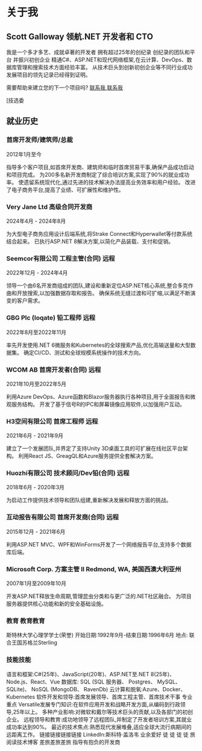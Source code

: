 # 关于我

## Scott Galloway 领航.NET 开发者和 CTO

<!--category-- resume , introduction -->
我是一个多才多艺、成就卓著的开发者 拥有超过25年的创纪录 创纪录的团队和平台 并振兴初创企业
精通C#、ASP.NET和现代网络框架,在云计算、DevOps、数据库管理和搜索技术方面经验丰富。 从技术巨头到创新初创企业等不同行业成功发展项目的领先记录已经得到证明。

需要帮助来建立您的下一个项目吗? [联系我,联系我](mailto:scott.galloway@gmail.com)

[技选委

## 就业历史

### 首席开发师/建筑师/总裁

2012年1月至今

指导多个客户项目,如首席开发商、建筑师和临时首席贸易干事,确保产品成功启动和项目完成。
为200多名新开发商制定了综合培训方案,实现了90%的就业成功率。
使遗留系统现代化,通过先进的技术解决办法提高业务效率和用户经验。
改进了电子商务平台,提高了业绩、可扩展性和维护性。

### Very Jane Ltd 高级合同开发商

2024年4月 - 2024年8月

为大型电子商务应用设计后端系统,将Strake Connect和Hyperwallet等付款系统结合起来。
已执行ASP.NET 8解决方案,以简化产品装载、支付和促销。

### Seemcor有限公司 工程主管(合同) 远程

2022年12月 - 2024年4月

领导一个由6名开发商组成的团队,建设和重新定位ASP.NET核心系统,整合多克作曲和开放搜索,以加强数据存取和报告。
确保系统无缝过渡和可扩缩,以满足不断演变的客户需求。

### GBG Plc (loqate)  铅工程师  远程

2022年8月至2022年11月

率先开发使用.NET 6微服务和Kubernetes的全球搜索产品,优化高输送量和大型数据集。
确定CI/CD、测试和全球规模系统操作的技术方向。

### WCOM AB  首席开发者(合同)  远程

2021年10月至2022年5月

利用Azure DevOps、Azure函数和Blazor服务器执行各种项目,用于全面报告和微观服务结构。
开发了基于信号R的IPC和屏幕镜像应用软件,以加强用户互动。

### H3空间有限公司 首席工程师 远程

2021年6月 - 2021年9月

建立了一个发展团队,并界定了支持Unity 3D桌面工具的可扩展在线社区平台架构。
利用React JS、GreagQL和Azure服务提供全套解决方案。

### Huozhi有限公司 技术顾问/Dev铅(合同) 远程

2018年6月 - 2020年3月

为启动工作提供技术领导和团队组建,重新解决发展和释放方面的挑战。

### 互动报告有限公司 首席开发商(合同) 远程

2015年12月 - 2021年6月

利用ASP.NET MVC、WPF和WinForms开发了一个网络报告平台,支持多个数据库后端。

### Microsoft Corp.  方案主管 II  Redmond, WA, 美国西澳大利亚州

2007年1月至2009年10月

开发ASP.NET释放生命周期,管理昆虫分类和与更广泛的.NET社区融合。
为项目服务器提供核心功能和新的安全基础设施。

### 教育 教育教育

斯特林大学心理学学士(荣誉)
开始日期:1992年9月-结束日期:1996年6月
地点: 联合王国苏格兰Sterling

### 技能技能

语言和框架:C#(25年)、JavaScript(20年)、ASP.NET至.NET 8(25年)、Node.js、React、Vue
数据库: SQL (SQL 服务器、 Postgres、 MySQL、 SQLite)、 NoSQL (MongoDB、 RavenDb)
云计算和脱氧:Azure、Docker、Kubernetes
软件开发和领导:首席发展领导、首席工程主管、首席技术干事
专业重点
Versatile发展专门知识:在软件应用开发和战略开发方面,从编码到行政领导,25年以上。
多种产业影响:对微软和戴尔等技术巨头的贡献,以及各部门的初创企业。
远程领导和教育:成功地领导了远程团队,并制定了开发者培训方案,其就业成功率达到90%。
最近的技术焦点:熟悉现代发展堆叠,适应全球大流行病期间的远距离工作。
链接链接链接链接
LinkedIn:斯科特·盖洛韦
业余爱好
徒 徒 徒 徒 旅
阅读技术博客
差旅差旅差旅
指导有抱负的开发商